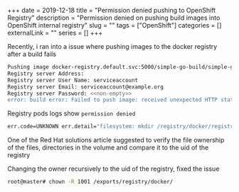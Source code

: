 +++ 
date = 2019-12-18
title = "Permission denied pushing to OpenShift Registry"
description = "Permission denied on pushing build images into OpenShift internal registry"
slug = "" 
tags = ["OpenShift"]
categories = []
externalLink = ""
series = []
+++

Recently, i ran into a issue where pushing images to the docker registry after a build fails

```bash
Pushing image docker-registry.default.svc:5000/simple-go-build/simple-go:latest ...
Registry server Address:
Registry server User Name: serviceaccount
Registry server Email: serviceaccount@example.org
Registry server Password: <<non-empty>>
error: build error: Failed to push image: received unexpected HTTP status: 500 Internal Server Error
```

Registry pods logs show `permission denied`

```bash
err.code=UNKNOWN err.detail="filesystem: mkdir /registry/docker/registry/v2/repositories/simple-go-build/simple-go/_uploads/c34415b4-c6d8-42ba-9854-aee449efd984: permission denied"
```

One of the Red Hat solutions article suggested to verify the file ownership of the files, directories in the volume and compare it to the uid of the registry

Changing the owner recursively to the uid of the registry, fixed the issue

```bash
root@master# chown -R 1001 /exports/registry/docker/
```
